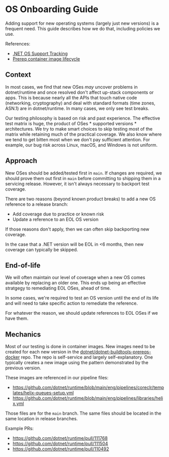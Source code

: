 # OS Onboarding Guide

Adding support for new operating systems (largely just new versions) is a frequent need. This guide describes how we do that, including policies we use.

References:

- [.NET OS Support Tracking](https://github.com/dotnet/core/issues/9638)
- [Prereq container image lifecycle](https://github.com/dotnet/dotnet-buildtools-prereqs-docker/blob/main/lifecycle.md)

## Context

In most cases, we find that new OSes _may_  uncover problems in dotnet/runtime and once resolved don't affect up-stack components or apps. This is because nearly all the APIs that touch native code (networking, cryptography) and deal with standard formats (time zones, ASN.1) are in dotnet/runtime. In many cases, we only see test breaks.

Our testing philosophy is based on risk and past experience. The effective test matrix is huge, the product of OSes \* supported versions \* architectures.  We try to make smart choices to skip testing most of the matrix while retaining much of the practical coverage. We also know where we tend to get bitten most when we don't pay sufficient attention. For example, our bug risk across Linux, macOS, and Windows is not uniform.

## Approach

New OSes should be added/tested first in `main`. If changes are required, we should prove them out first in `main` before committing to shipping them in a servicing release. However, it isn't always necessary to backport test coverage.

There are two reasons (beyond known product breaks) to add a new OS reference to a release branch:

- Add coverage due to practice or known risk
- Update a reference to an EOL OS version

If those reasons don't apply, then we can often skip backporting new coverage.

In the case that a .NET version will be EOL in <6 months, then new coverage can typically be skipped.

## End-of-life

We will often  maintain our level of coverage when a new OS comes available by replacing an older one. This ends up being an effective stratgegy to remediating EOL OSes, ahead of time.

In some cases, we're required to test an OS version until the end of its life and will need to take specific action to remediate the reference.

For whatever the reason, we should update references to EOL OSes if we have them.

## Mechanics

Most of our testing is done in container images. New images need to be created for each new version in the [dotnet/dotnet-buildtools-prereqs-docker](https://github.com/dotnet/dotnet-buildtools-prereqs-docker) repo. The repo is self-service and largely self-explanatory. One typically creates a new image using the pattern demonstrated by the previous version.

These images are referenced in our pipeline files:

- https://github.com/dotnet/runtime/blob/main/eng/pipelines/coreclr/templates/helix-queues-setup.yml
- https://github.com/dotnet/runtime/blob/main/eng/pipelines/libraries/helix.yml

Those files are for the `main` branch. The same files should be located in the same location in release branches.

Example PRs:

- https://github.com/dotnet/runtime/pull/111768
- https://github.com/dotnet/runtime/pull/111504
- https://github.com/dotnet/runtime/pull/110492
